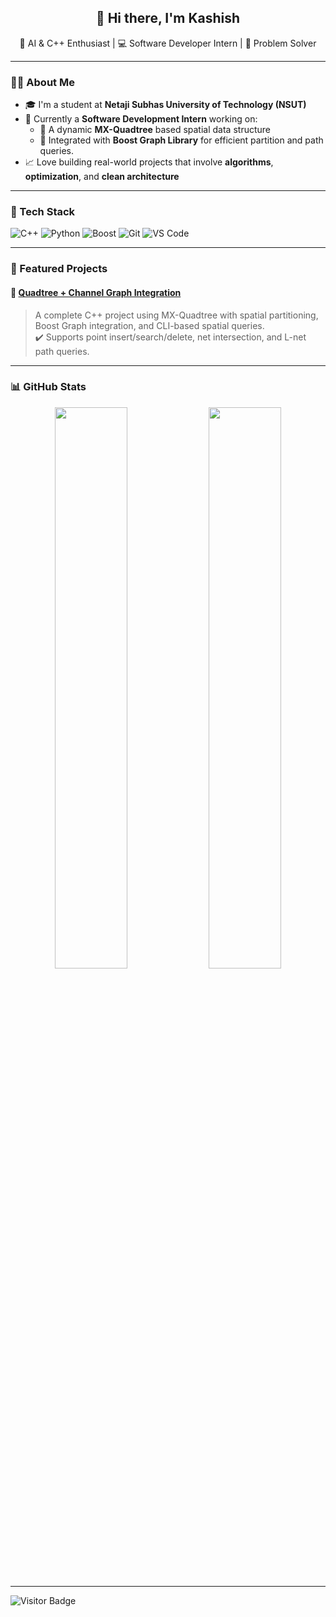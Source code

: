 <h2 align="center">👋 Hi there, I'm Kashish</h2>

<p align="center">
  🌱 AI & C++ Enthusiast | 💻 Software Developer Intern | 🚀 Problem Solver  
</p>

---

### 👩‍💻 About Me

- 🎓 I'm a student at **Netaji Subhas University of Technology (NSUT)**
- 💼 Currently a **Software Development Intern** working on:
  - 🧠 A dynamic **MX-Quadtree** based spatial data structure
  - 🔗 Integrated with **Boost Graph Library** for efficient partition and path queries.
- 📈 Love building real-world projects that involve **algorithms**, **optimization**, and **clean architecture**

---

### 🧰 Tech Stack

![C++](https://img.shields.io/badge/C++-00599C?style=for-the-badge&logo=c%2B%2B&logoColor=white)
![Python](https://img.shields.io/badge/Python-3670A0?style=for-the-badge&logo=python&logoColor=white)
![Boost](https://img.shields.io/badge/Boost-1389fd?style=for-the-badge)
![Git](https://img.shields.io/badge/Git-F05032?style=for-the-badge&logo=git&logoColor=white)
![VS Code](https://img.shields.io/badge/VS%20Code-0078d7?style=for-the-badge&logo=visual-studio-code&logoColor=white)

---

### 📂 Featured Projects

#### 📌 [Quadtree + Channel Graph Integration](https://github.com/kashish2710/Quadtree-with-channel-graph)
> A complete C++ project using MX-Quadtree with spatial partitioning, Boost Graph integration, and CLI-based spatial queries.  
✔️ Supports point insert/search/delete, net intersection, and L-net path queries.

---

### 📊 GitHub Stats

<p align="center">
  <img src="https://github-readme-stats.vercel.app/api?username=kashish2710&show_icons=true&theme=tokyonight" width="48%">
  <img src="https://github-readme-stats.vercel.app/api/top-langs/?username=kashish2710&layout=compact&theme=tokyonight" width="48%">
</p>

---




![Visitor Badge](https://visitor-badge.laobi.icu/badge?page_id=your-username.visitor-badge)
